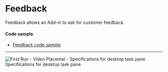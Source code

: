 # Feedback

Feedback allows an Add-in to ask for customer feedback.

#### Code sample
* [Feedback code sample](../templates/feedback/office-store)

***

![First Run - Video Placemat - Specifications for desktop task pane](../assets/images/Feedback_Desktop_Task_Pane_Callouts.png)
Specifications for desktop task pane 